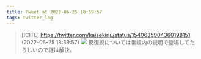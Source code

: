 ```yaml
---
title: Tweet at 2022-06-25 18:59:57
tags: twitter_log
---
```


> [!CITE] https://twitter.com/kaisekiriu/status/1540635904360198151 (2022-06-25 18:59:57)
> ![](https://twitter.com/kaisekiriu/status/1540635904360198151)
> 反復説については番組内の説明で登場してたらしいので謎は解決。
